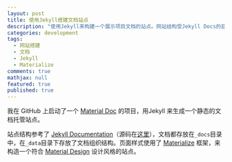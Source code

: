 ```yaml
---
layout: post
title: 使用Jekyll搭建文档站点
description: "使用Jekyll来构建一个展示项目文档的站点。网站结构受Jekyll Docs的启发，页面样式使用Materialize框架"
categories: development
tags:
  - 网站搭建
  - 文档
  - Jekyll
  - Materialize
comments: true
mathjax: null
featured: true
published: true
---
```


我在 GitHub 上启动了一个 [Material Doc][material-doc] 的项目，用Jekyll 来生成一个静态的文档托管站点。

站点结构参考了 [Jekyll Documentation][jekyll-doc]（源码在[这里][jekyll-src]），文档都存放在`_docs`目录中，在`_data`目录下存放了文档组织结构。页面样式使用了 [Materialize][materialize] 框架，来构造一个符合 [Material Design][material-design] 设计风格的站点。

<!-- more -->




[material-doc]: https://github.com/tankery/material-doc
[jekyll-doc]: https://jekyllrb.com/docs/home/
[jekyll-src]: https://github.com/jekyll/jekyll
[materialize]: http://materializecss.com/
[material-design]: https://www.google.com/design/spec/material-design/introduction.html

